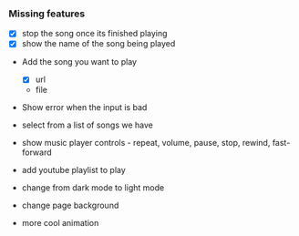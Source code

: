 ### Missing features

- [x] stop the song once its finished playing
- [x] show the name of the song being played
- Add the song you want to play

  - [x] url
  - file

- Show error when the input is bad
- select from a list of songs we have
- show music player controls - repeat, volume, pause, stop, rewind, fast-forward
- add youtube playlist to play
- change from dark mode to light mode
- change page background
- more cool animation
